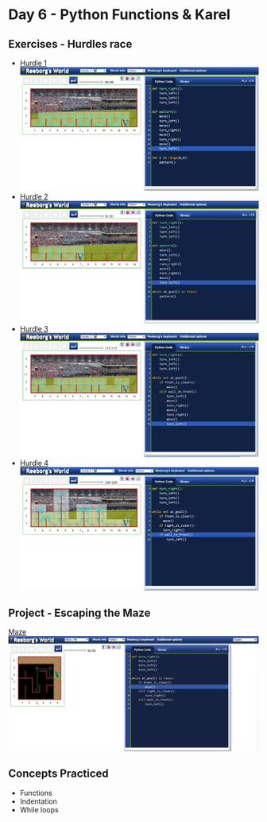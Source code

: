 # Day 6 - Python Functions & Karel

## Exercises - Hurdles race

- [Hurdle 1](https://reeborg.ca/reeborg.html?lang=en&mode=python&menu=worlds%2Fmenus%2Freeborg_intro_en.json&name=Hurdle%201&url=worlds%2Ftutorial_en%2Fhurdle1.json)
  ![Hurdle 1](https://github.com/laurasmendozad/100-Days-Of-Code-Python/blob/main/ProjectsPerDay/Day%20006/Exercise%201%20-%20The%20Hurdles%20Loop%20Challenge.png)
- [Hurdle 2](https://reeborg.ca/reeborg.html?lang=en&mode=python&menu=worlds%2Fmenus%2Freeborg_intro_en.json&name=Hurdle%202&url=worlds%2Ftutorial_en%2Fhurdle2.json)
  ![Hurdle 2](https://github.com/laurasmendozad/100-Days-Of-Code-Python/blob/main/ProjectsPerDay/Day%20006/Exercise%202%20-%20Hurdles%20Challenge%20using%20While%20Loops.png)
- [Hurdle 3](https://reeborg.ca/reeborg.html?lang=en&mode=python&menu=worlds%2Fmenus%2Freeborg_intro_en.json&name=Hurdle%203&url=worlds%2Ftutorial_en%2Fhurdle3.json)
  ![Hurdle 3](https://github.com/laurasmendozad/100-Days-Of-Code-Python/blob/main/ProjectsPerDay/Day%20006/Exercise%203%20-%20Hurdles%20Challenge%20using%20While%20Loops.png)
- [Hurdle 4](https://reeborg.ca/reeborg.html?lang=en&mode=python&menu=worlds%2Fmenus%2Freeborg_intro_en.json&name=Hurdle%204&url=worlds%2Ftutorial_en%2Fhurdle4.json)
  ![Hurdle 4](https://github.com/laurasmendozad/100-Days-Of-Code-Python/blob/main/ProjectsPerDay/Day%20006/Exercise%204%20-%20Hurdles%20Challenge%20using%20While%20Loops.png)

## Project - Escaping the Maze

[Maze](https://reeborg.ca/reeborg.html?lang=en&mode=python&menu=worlds%2Fmenus%2Freeborg_intro_en.json&name=Maze&url=worlds%2Ftutorial_en%2Fmaze1.json)
![Maze](https://github.com/laurasmendozad/100-Days-Of-Code-Python/blob/main/ProjectsPerDay/Day%20006/Project%20-%20Escaping%20the%20Maze.png)

## Concepts Practiced

- Functions
- Indentation
- While loops
